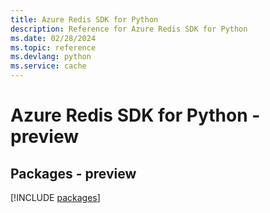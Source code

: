 ```yaml
---
title: Azure Redis SDK for Python
description: Reference for Azure Redis SDK for Python
ms.date: 02/28/2024
ms.topic: reference
ms.devlang: python
ms.service: cache
---
```

# Azure Redis SDK for Python - preview
## Packages - preview
[!INCLUDE [packages](redis-index.md)]